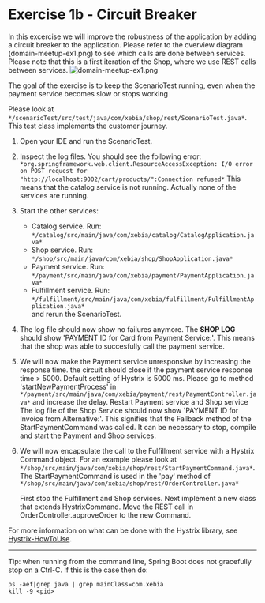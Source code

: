 # Exercise 1b - Circuit Breaker
In this excercise we will improve the robustness of the application by adding a circuit breaker to the application. 
Please refer to the overview diagram (domain-meetup-ex1.png) to see which calls are done between services. Please note that this is a first iteration of the Shop, where we use REST calls between services. 
![domain-meetup-ex1.png](https://raw.githubusercontent.com/xebia/microservices-breaking-up-a-monolith/master/src/exercise-circuitbreaker/domain-meetup-ex1.png)

The goal of the exercise is to keep the ScenarioTest running, even when the payment service becomes slow or stops working

Please look at `*/scenarioTest/src/test/java/com/xebia/shop/rest/ScenarioTest.java*`. This test class implements the customer journey.

1. Open your IDE and run the ScenarioTest. 

2. Inspect the log files. You should see the following error: `*org.springframework.web.client.ResourceAccessException: I/O error on POST request for "http://localhost:9002/cart/products/":Connection refused*`
   This means that the catalog service is not running. Actually none of the services are running. 

3. Start the other services:
    - Catalog service. Run: `*/catalog/src/main/java/com/xebia/catalog/CatalogApplication.java*`
    - Shop service. Run: `*/shop/src/main/java/com/xebia/shop/ShopApplication.java*`
    - Payment service. Run: `*/payment/src/main/java/com/xebia/payment/PaymentApplication.java*`
    - Fulfillment service. Run: `*/fulfillment/src/main/java/com/xebia/fulfillment/FulfillmentApplication.java*`  
   and rerun the ScenarioTest.

4. The log file should now show no failures anymore. The **SHOP LOG** should show 'PAYMENT ID for Card from Payment Service:'. This means that the shop was able to succesfully call the payment service.

5. We will now make the Payment service unresponsive by increasing the response time. the circuit should close if the payment service response time > 5000. 
     Default setting of Hystrix is 5000 ms. Please go to method 'startNewPaymentProcess' in `*/payment/src/main/java/com/xebia/payment/rest/PaymentController.java*` and increase the delay.
     Restart Payment service and Shop service  The log file of the Shop Service should now show  'PAYMENT ID for Invoice from Alternative:'. This signifies that the Fallback method of the StartPaymentCommand was called.
     It can be necessary to stop, compile and start the Payment and Shop services.
 
6. We will now encapsulate the call to the Fulfillment service with a Hystrix Command object. For an example please look at 
   `*/shop/src/main/java/com/xebia/shop/rest/StartPaymentCommand.java*`. The StartPaymentCommand is used in the 'pay' method of `*/shop/src/main/java/com/xebia/shop/rest/OrderController.java*`

   First stop the Fulfillment and Shop services. Next implement a new class that extends HystrixCommand. Move the REST call in OrderController.approveOrder to the new Command. 

For more information on what can be done with the Hystrix library, see [Hystrix-HowToUse](https://github.com/Netflix/Hystrix/wiki/How-To-Use).   

---------
Tip: when running from the command line, Spring Boot does not gracefully stop on a Ctrl-C. If this is the case then do:
```
ps -aef|grep java | grep mainClass=com.xebia
kill -9 <pid>
```
